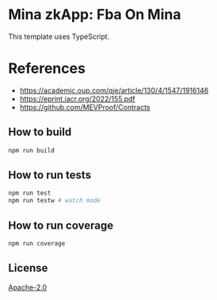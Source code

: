 # Mina zkApp: Fba On Mina

This template uses TypeScript.

# References

- https://academic.oup.com/qje/article/130/4/1547/1916146
- https://eprint.iacr.org/2022/155.pdf
- https://github.com/MEVProof/Contracts

## How to build

```sh
npm run build
```

## How to run tests

```sh
npm run test
npm run testw # watch mode
```

## How to run coverage

```sh
npm run coverage
```

## License

[Apache-2.0](LICENSE)
